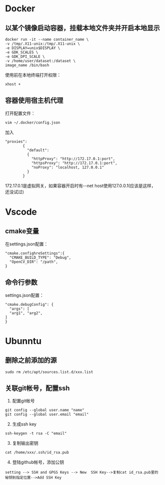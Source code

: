 # Docker

## 以某个镜像启动容器，挂载本地文件夹并开启本地显示

```
docker run -it --name container_name \
-v /tmp/.X11-unix:/tmp/.X11-unix \
-e DISPLAY=unix$DISPLAY \
-e GDK_SCALES \
-e GDK_DPI_SCALE \
-v /home/user/dataset:/dataset \
image_name /bin/bash
```

使用前在本地终端打开权限：

```
xhost +
```

## 容器使用宿主机代理

打开配置文件：

```plaintext
vim ~/.docker/config.json
```

加入

```
"proxies":
        {
          "default":
          {
            "httpProxy": "http://172.17.0.1:port",
            "httpsProxy": "http://172.17.0.1:port",
            "noProxy": "localhost, 127.0.0.1"
          }
        }
```

172.17.0.1是虚拟网关，如果容器开启时有--net host使用127.0.0.1(应该是这样，还没试过)

# Vscode

## cmake变量

在settings.json配置：

```
"cmake.confighreSettings":{
  "CMAKE_BUILD_TYPE": "Debug",
  "OpenCV_DIR": "/path",
}
```

## 命令行参数

settings.json配置：

```
"cmake.debugConfig": {
  "args": [
  "arg1", "arg2",
]
}
```

# Ubunntu

## 删除之前添加的源

```
sudo rm /etc/apt/sources.list.d/xxx.list
```

## 关联git帐号，配置ssh

1. 配置git帐号

```
git config --global user.name "name"
git config --global user.email "email"
```

2. 生成ssh key

```
ssh-keygen -t rsa -C "email"
```

3. 复制输出密钥

```plaintext
cat /home/xxx/.ssh/id_rsa.pub
```

4. 登陆github帐号，添加公钥

```plaintext
setting --> SSH and GPGS Keys --> New  SSH Key-->复制cat id_rsa.pub里的秘钥到指定位置-->Add SSH Key
```